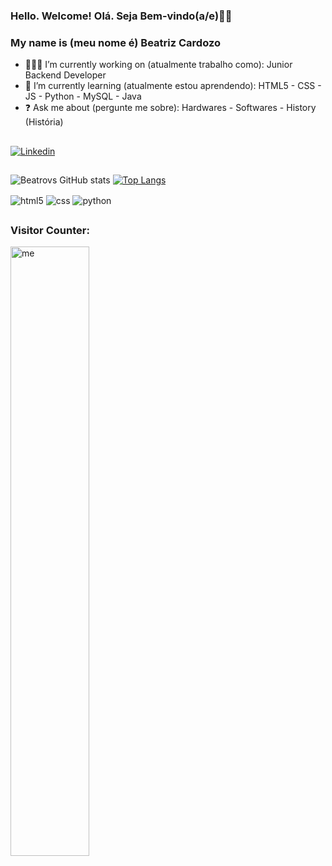 ### Hello. Welcome! Olá. Seja Bem-vindo(a/e)🖖🏾
### My name is (meu nome é) Beatriz Cardozo

- 🧑🏾‍💻 I’m currently working on (atualmente trabalho como): Junior Backend Developer 
- 📓 I’m currently learning (atualmente estou aprendendo): HTML5 - CSS - JS - Python  - MySQL - Java
- ❓ Ask me about (pergunte me sobre): Hardwares - Softwares - History (História)
##
[![Linkedin](https://img.shields.io/badge/LinkedIn-0077B5?style=for-the-badge&logo=linkedin&logoColor=white)](https://www.linkedin.com/in/beatriz-cardozo/)
##
![Beatrovs GitHub stats](https://github-readme-stats.vercel.app/api?username=beatrovs&show_icons=true&theme=tokyonight)
[![Top Langs](https://github-readme-stats.vercel.app/api/top-langs/?username=beatrovs&theme=tokyonight)](https://github.com/anuraghazra/github-readme-stats)
<div style="display: inline_block">
   <img align="center" alt="html5" src="https://img.shields.io/badge/HTML5-E34F26?style=for-the-badge&logo=html5&logoColor=white" />
   <img align="center" alt="css" src="https://img.shields.io/badge/CSS3-1572B6?style=for-the-badge&logo=css3&logoColor=white" />
   <img align="center" alt="python" src="https://img.shields.io/badge/Python-3776AB?style=for-the-badge&logo=python&logoColor=white" />
   
   ##
   
 ### Visitor Counter:

<img alt="me" width="50%" src="https://profile-counter.glitch.me/beatrovs/count.svg" />


  
  
  
          
          
